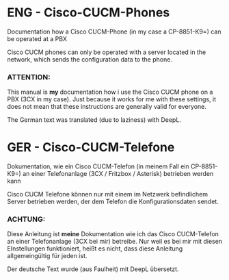 # ENG - Cisco-CUCM-Phones
Documentation how a Cisco CUCM-Phone (in my case a CP-8851-K9=) can be operated at a PBX

Cisco CUCM phones can only be operated with a server located in the network, which sends the configuration data to the phone.

### ATTENTION:
This manual is **my** documentation how i use the Cisco CUCM phone on a PBX (3CX in my case). Just because it works for me with these settings, it does not mean that these instructions are generally valid for everyone. 

The German text was translated (due to laziness) with DeepL.
# GER - Cisco-CUCM-Telefone
Dokumentation, wie ein Cisco CUCM-Telefon (in meinem Fall ein CP-8851-K9=) an einer Telefonanlage (3CX / Fritzbox / Asterisk) betrieben werden kann

Cisco CUCM Telefone können nur mit einem im Netzwerk befindlichem Server betrieben werden, der dem Telefon die Konfigurationsdaten sendet.

### ACHTUNG:
Diese Anleitung ist **meine** Dokumentation wie ich das Cisco CUCM-Telefon an einer Telefonanlage (3CX bei mir) betreibe. Nur weil es bei mir mit diesen EInstellungen funktioniert, heißt es nicht, dass diese Anleitung allgemeingültig für jeden ist.

Der deutsche Text wurde (aus Faulheit) mit DeepL übersetzt.
